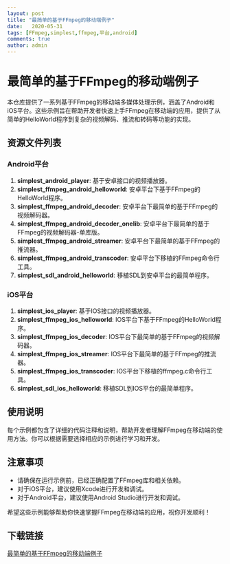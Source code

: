 ```yaml
---
layout: post
title: "最简单的基于FFmpeg的移动端例子"
date:   2020-05-31
tags: [FFmpeg,simplest,ffmpeg,平台,android]
comments: true
author: admin
---
```

# 最简单的基于FFmpeg的移动端例子

本仓库提供了一系列基于FFmpeg的移动端多媒体处理示例，涵盖了Android和iOS平台。这些示例旨在帮助开发者快速上手FFmpeg在移动端的应用，提供了从简单的HelloWorld程序到复杂的视频解码、推流和转码等功能的实现。

## 资源文件列表

### Android平台

1. **simplest_android_player**: 基于安卓接口的视频播放器。
2. **simplest_ffmpeg_android_helloworld**: 安卓平台下基于FFmpeg的HelloWorld程序。
3. **simplest_ffmpeg_android_decoder**: 安卓平台下最简单的基于FFmpeg的视频解码器。
4. **simplest_ffmpeg_android_decoder_onelib**: 安卓平台下最简单的基于FFmpeg的视频解码器-单库版。
5. **simplest_ffmpeg_android_streamer**: 安卓平台下最简单的基于FFmpeg的推流器。
6. **simplest_ffmpeg_android_transcoder**: 安卓平台下移植的FFmpeg命令行工具。
7. **simplest_sdl_android_helloworld**: 移植SDL到安卓平台的最简单程序。

### iOS平台

1. **simplest_ios_player**: 基于IOS接口的视频播放器。
2. **simplest_ffmpeg_ios_helloworld**: IOS平台下基于FFmpeg的HelloWorld程序。
3. **simplest_ffmpeg_ios_decoder**: IOS平台下最简单的基于FFmpeg的视频解码器。
4. **simplest_ffmpeg_ios_streamer**: IOS平台下最简单的基于FFmpeg的推流器。
5. **simplest_ffmpeg_ios_transcoder**: IOS平台下移植的ffmpeg.c命令行工具。
6. **simplest_sdl_ios_helloworld**: 移植SDL到IOS平台的最简单程序。

## 使用说明

每个示例都包含了详细的代码注释和说明，帮助开发者理解FFmpeg在移动端的使用方法。你可以根据需要选择相应的示例进行学习和开发。

## 注意事项

- 请确保在运行示例前，已经正确配置了FFmpeg库和相关依赖。
- 对于iOS平台，建议使用Xcode进行开发和调试。
- 对于Android平台，建议使用Android Studio进行开发和调试。

希望这些示例能够帮助你快速掌握FFmpeg在移动端的应用，祝你开发顺利！

## 下载链接

[最简单的基于FFmpeg的移动端例子](https://pan.quark.cn/s/0ac13afe96f9)